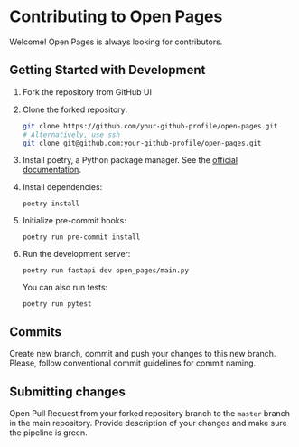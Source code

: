 # Contributing to Open Pages

Welcome! Open Pages is always looking for contributors.

## Getting Started with Development

1. Fork the repository from GitHub UI

2. Clone the forked repository:

   ```bash
   git clone https://github.com/your-github-profile/open-pages.git
   # Alternatively, use ssh
   git clone git@github.com:your-github-profile/open-pages.git
   ```

3. Install poetry, a Python package manager. See the [official documentation](https://python-poetry.org/docs/).

4. Install dependencies:

   ```shell
   poetry install
   ```

5. Initialize pre-commit hooks:

   ```shell
   poetry run pre-commit install
   ```

6. Run the development server:

    ```shell
    poetry run fastapi dev open_pages/main.py
    ```

   You can also run tests:

    ```shell
    poetry run pytest
    ```

## Commits

Create new branch, commit and push your changes to this new branch. Please, follow conventional commit guidelines for
commit naming.

## Submitting changes

Open Pull Request from your forked repository branch to the `master` branch in the main repository. Provide description
of your changes and make sure the pipeline is green.
